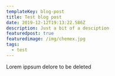 ```yaml
---
templateKey: blog-post
title: Test blog post
date: 2019-12-12T19:13:22.586Z
description: Just a bit of a desciption
featuredpost: true
featuredimage: /img/chemex.jpg
tags:
  - test
---
```

Lorem ippsum delore to be deleted
